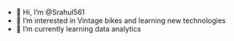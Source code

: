 - 👋 Hi, I’m @Srahul561
- 👀 I’m interested in Vintage bikes and learning new technologies 
- 🌱 I’m currently learning data analytics
  

<!---
Srahul561/Srahul561 is a ✨ special ✨ repository because its `README.md` (this file) appears on your GitHub profile.
You can click the Preview link to take a look at your changes.
--->
